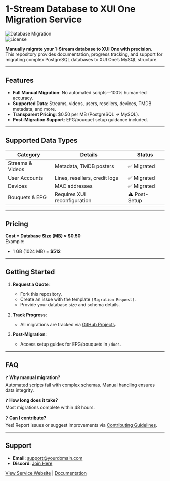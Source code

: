 # 1-Stream Database to XUI One Migration Service  

![Database Migration](https://img.shields.io/badge/Status-Active-brightgreen)  
![License](https://img.shields.io/badge/License-MIT-blue)  

**Manually migrate your 1-Stream database to XUI One with precision.**  
This repository provides documentation, progress tracking, and support for migrating complex PostgreSQL databases to XUI One’s MySQL structure.  

---

## Features  
- **Full Manual Migration**: No automated scripts—100% human-led accuracy.  
- **Supported Data**: Streams, videos, users, resellers, devices, TMDB metadata, and more.  
- **Transparent Pricing**: $0.50 per MB (PostgreSQL → MySQL).  
- **Post-Migration Support**: EPG/bouquet setup guidance included.  

---

## Supported Data Types  
| Category          | Details                              | Status       |  
|--------------------|--------------------------------------|--------------|  
| Streams & Videos  | Metadata, TMDB posters              | ✅ Migrated  |  
| User Accounts     | Lines, resellers, credit logs       | ✅ Migrated  |  
| Devices           | MAC addresses                        | ✅ Migrated  |  
| Bouquets & EPG    | Requires XUI reconfiguration        | ⚠️ Post-Setup |  

---

## Pricing  
**Cost = Database Size (MB) × $0.50**  
Example:  
- 1 GB (1024 MB) = **$512**  

---

## Getting Started  
1. **Request a Quote**:  
   - Fork this repository.  
   - Create an issue with the template `[Migration Request]`.  
   - Provide your database size and schema details.  

2. **Track Progress**:  
   - All migrations are tracked via [GitHub Projects](link-to-project-board).  

3. **Post-Migration**:  
   - Access setup guides for EPG/bouquets in `/docs`.  

---

## FAQ  
❓ **Why manual migration?**  
Automated scripts fail with complex schemas. Manual handling ensures data integrity.  

❓ **How long does it take?**  
Most migrations complete within 48 hours.  

❓ **Can I contribute?**  
Yes! Report issues or suggest improvements via [Contributing Guidelines](CONTRIBUTING.md).  

---

## Support  
- **Email**: support@yourdomain.com  
- **Discord**: [Join Here](#)  

[View Service Website](#) | [Documentation](/docs)  
